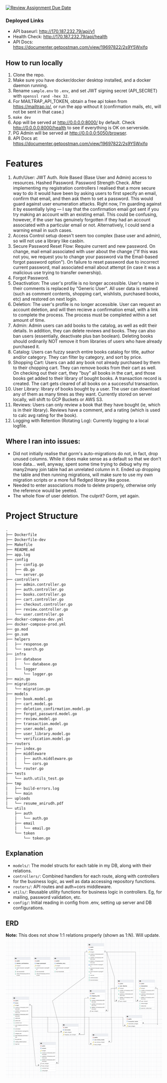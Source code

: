 [![Review Assignment Due Date](https://classroom.github.com/assets/deadline-readme-button-24ddc0f5d75046c5622901739e7c5dd533143b0c8e959d652212380cedb1ea36.svg)](https://classroom.github.com/a/LECuYE4o)

### Deployed Links
- API baseurl: http://170.187.232.79/api/v1
- Health Check: http://170.187.232.79/api/health
- API Docs: https://documenter.getpostman.com/view/19697822/2s9Y5Wxifq
## How to run locally
1. Clone the repo.
2. Make sure you have docker/docker desktop installed, and a docker daemon running.
3. Rename `sample.env` to `.env`, and set JWT signing secret (API_SECRET) with `openssl rand -hex 32`.
4. For MAILTRAP_API_TOKEN, obtain a free api token from https://mailtrap.io/, or run the app without it (confirmation mails, etc, will not be sent in that case.)
5. `make dev`
6. App will be served at http://0.0.0.0:8000/ by default. Check http://0.0.0.0:8000/health to see if everything is OK on serverside.
7. PG Admin will be served at http://0.0.0.0:5050/browser.
8. API Docs at: https://documenter.getpostman.com/view/19697822/2s9Y5Wxifq
   
# Features
1. Auth/User: JWT Auth. Role Based (Base User and Admin) access to resources. Hashed Password. Password Strength Check. After implementing my registration controllers I realised that a more secure way to do it would have been by asking users to first specify an email, confirm that email, and then ask them to set a password. This would guard against user enumeration attacks. Right now, I'm guarding against it by essentially lying — I say that the confirmation email got sent if you try making an account with an existing email. This could be confusing, however, if the user has genuinely forgotten if they had an account associated with a particular email or not. Alternatively, I could send a warning email in such cases.
2. Access Control setup doesn't seem too complex (base user and admin), so will not use a library like casbin.
3. Secure Password Reset Flow: Require current and new password. On change, mail email associated with user about the change ("If this was not you, we request you to change your password via the Email-based forgot password option"). On failure to reset password due to incorrect current password, mail associated email about attempt (in case it was a malicious use trying to transfer ownership).
4. Forgot Password.
5. Deactivation: The user's profile is no longer accessible. User's name in their comments is replaced by "Generic User". All user data is retained (such as comment contents, shopping cart, wishlists, purchased books, etc) and restored on next login.
6. Deletion: The user's profile is no longer accessible. User can request an account deletion, and will then recieve a confirmation email, with a link to complete the process. The process must be completed within a set amount of time.
7. Admin: Admin users can add books to the catalog, as well as edit their details. In addition, they can delete reviews and books. They can also ban users (essentially, deactivate plus ban boolean). Deleting books should ordinarily NOT remove it from libraries of users who have already purchased it.
8. Catalog: Users can fuzzy search entire books catalog for title, author and/or category. They can filter by category, and sort by price.
9. Shopping Cart: Users can add any book not already purchased by them to their chopping cart. They can remove books from their cart as well. On checking out their cart, they "buy" all books in the cart, and those books get added to their library of bought books. A transaction record is created. The cart gets cleared of all books on a successful transaction.
10. User Library: library of books bought by a user. The user can download any of them as many times as they want. Currently stored on server locally, will shift to GCP Buckets or AWS S3.
11. Reviews: Users can only review a book that they have bought (ie, which is in their library). Reviews have a comment, and a rating (which is used to calc avg rating for the book).
12. Logging with Retention (Rotating Log): Currently logging to a local logfile.
## Where I ran into issues:
- Did not initially realise that gorm's auto-migrations do not, in fact, drop unused columns. While it does make sense as a default so that we don't lose data... well, anyway, spent some time trying to debug why my many2many join table had an unrelated column in it. Ended up dropping the table and then running migrations, will make sure to use my own migration scripts or a more full fledged library like goose.
- Needed to enter associations mode to delete properly, otherwise only the reference would be yeeted.
- The whole flow of user deletion. The culprit? Gorm, yet again.
# Project Structure
```
.
├── Dockerfile
├── Dockerfile-dev
├── Makefile
├── README.md
├── app.log
├── config
│   ├── config.go
│   ├── db.go
│   └── server.go
├── controllers
│   ├── admin.controller.go
│   ├── auth.controller.go
│   ├── books.controller.go
│   ├── cart.controller.go
│   ├── checkout.controller.go
│   ├── review.controller.go
│   └── user.controller.go
├── docker-compose-dev.yml
├── docker-compose-prod.yml
├── go.mod
├── go.sum
├── helpers
│   ├── response.go
│   └── search.go
├── infra
│   ├── database
│   │   └── database.go
│   └── logger
│       └── logger.go
├── main.go
├── migrations
│   └── migration.go
├── models
│   ├── book.model.go
│   ├── cart.model.go
│   ├── deletion_confirmation.model.go
│   ├── forgot_password.model.go
│   ├── review.model.go
│   ├── transaction.model.go
│   ├── user.model.go
│   ├── user_library.model.go
│   └── verification.model.go
├── routers
│   ├── index.go
│   ├── middleware
│   │   ├── auth.middleware.go
│   │   └── cors.go
│   └── router.go
├── tests
│   └── auth.utils_test.go
├── tmp
│   ├── build-errors.log
│   └── main
├── uploads
│   └── resume_anirudh.pdf
└── utils
    ├── auth
    │   └── auth.go
    ├── email
    │   └── email.go
    └── token
        └── token.go
```
## Explanation
- `models/`: The model structs for each table in my DB, along with their relations.
- `controllers/`: Combined handlers for each route, along with controllers for the business logic, as well as data accessing repository functions.
- `routers/`: API routes and auth+cors middleware.
- `utils/`: Reusable utility functions for business logic in controllers. Eg, for mailing, password validation, etc.
- `config/`: Initial reading in config from .env, setting up server and DB configurations.
## ERD
**Note:** This does not show 1:1 relations properly (shown as 1:N). Will update.
![erd](erd.png)
